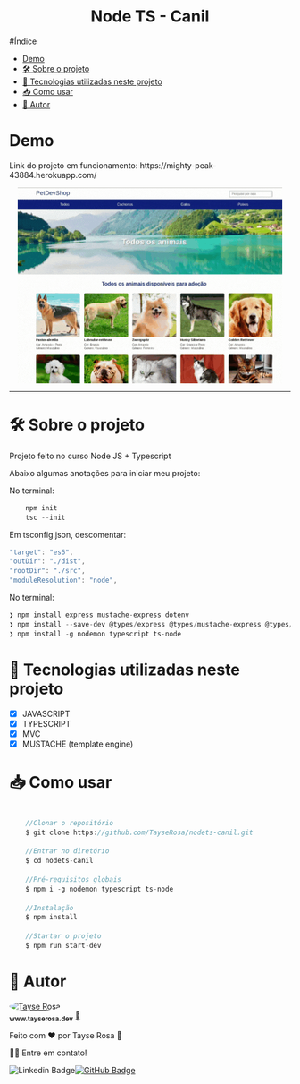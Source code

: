 <h1 align="center"> Node TS - Canil</h1>

#Índice
- [Demo](#demo)
- [🛠 Sobre o projeto](#-sobre-o-projeto)
- [🚀 Tecnologias utilizadas neste projeto](#-tecnologias-utilizadas-neste-projeto)
- [📥 Como usar](#-como-usar)
- [🚀 Autor](#-autor)
  

# Demo
<p>Link do projeto em funcionamento: https://mighty-peak-43884.herokuapp.com/ </p>

<p align="center">
<img src="./src/images/../../public/images/readme.gif" align="center" />
</p>

---
# 🛠 Sobre o projeto
<p>
Projeto feito no curso Node JS + Typescript</p>

<p> Abaixo algumas anotações para iniciar meu projeto:</p>

No terminal:
```js
    npm init
    tsc --init
```

Em tsconfig.json, descomentar:
```js
"target": "es6",      
"outDir": "./dist",     
"rootDir": "./src",  
"moduleResolution": "node",       
```

No terminal:
```js
❯ npm install express mustache-express dotenv
❯ npm install --save-dev @types/express @types/mustache-express @types/node
❯ npm install -g nodemon typescript ts-node
```


# 🚀 Tecnologias utilizadas neste projeto

- [x] JAVASCRIPT
- [x] TYPESCRIPT
- [x] MVC
- [x] MUSTACHE (template engine)

# 📥 Como usar
```js

    //Clonar o repositório
    $ git clone https://github.com/TayseRosa/nodets-canil.git

    //Entrar no diretório
    $ cd nodets-canil

    //Pré-requisitos globais
    $ npm i -g nodemon typescript ts-node

    //Instalação
    $ npm install

    //Startar o projeto
    $ npm run start-dev

``` 

# 🚀 Autor

<a href="https://www.tayserosa.dev">
 <img style="border-radius: 50%;" src="https://avatars.githubusercontent.com/u/31596454?v=4" width="100px;" alt="Tayse Rosa" style="border-radius:50%"/>
 <br />
 <sub><b>www.tayserosa.dev</b></sub></a> <a href="https://www.tayserosa.dev" title="Tayse Rosa" target="_blank">🚀</a>


Feito com ❤️ por Tayse Rosa 🚀

👋🏽 Entre em contato!

![Linkedin Badge](https://img.shields.io/badge/-TayseRosa-blue?style=flat-square&logo=Linkedin&logoColor=white&link=https://www.linkedin.com/in/tayse-rosa-3b683151/)[![GitHub Badge](https://img.shields.io/badge/GitHub-100000?style=for-the-badge&logo=github&logoColor=white)](https://github.com/TayseRosa/)
